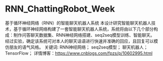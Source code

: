 # RNN_ChattingRobot_Week
基于循环神经网络（RNN）的智能聊天机器人系统
本设计研究智能聊天机器人技术，基于循环神经网络构建了一套智能聊天机器人系统，系统将由以下几个部分构成：制作问答聊天数据集、RNN神经网络搭建、seq2seq模型训练、智能聊天。经过实验，确定该系统可对本人的聊天话语进行快速并准确的回应，且回复可以模仿朋友的语气风格。
关键词: RNN神经网络； seq2seq模型； 聊天机器人；TensorFlow；
详情博客：https://www.cnblogs.com/fpzs/p/10602995.html
